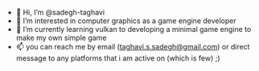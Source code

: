 - 👋 Hi, I’m @sadegh-taghavi
- 👀 I’m interested in computer graphics as a game engine developer
- 🌱 I’m currently learning vulkan to developing a minimal game engine to make my own simple game
- 📫 you can reach me by email (taghavi.s.sadegh@gmail.com) or direct message to any platforms that i am active on (which is few) ;)

<!---
sadegh-taghavi/sadegh-taghavi is a ✨ special ✨ repository because its `README.md` (this file) appears on your GitHub profile.
You can click the Preview link to take a look at your changes.
--->
